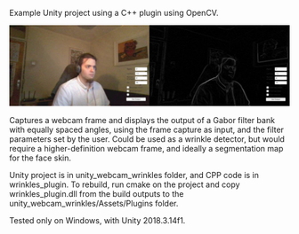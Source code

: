 Example Unity project using a C++ plugin using OpenCV.

![Example input and output](image.jpg)

Captures a webcam frame and displays the output of a Gabor filter bank with equally spaced angles, using the frame capture as input, and the filter parameters set by the user. Could be used as a wrinkle detector, but would require a higher-definition webcam frame, and ideally a segmentation map for the face skin.

Unity project is in unity\_webcam\_wrinkles folder, and CPP code is in wrinkles\_plugin. To rebuild, run cmake on the project and copy wrinkles\_plugin.dll from the build outputs to the unity\_webcam\_wrinkles/Assets/Plugins folder.

Tested only on Windows, with Unity 2018.3.14f1.
